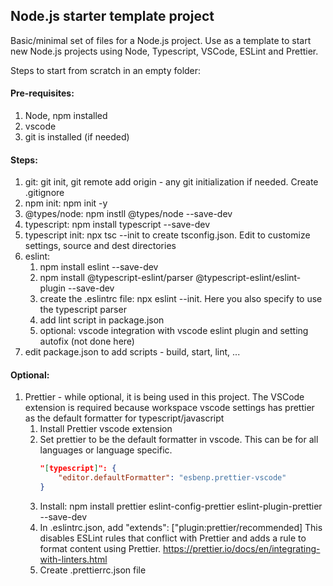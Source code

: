 
## Node.js starter template project

Basic/minimal set of files for a Node.js project. Use as a template to start new Node.js projects using Node, Typescript, VSCode, ESLint and Prettier.

Steps to start from scratch in an empty folder:

#### Pre-requisites:
1. Node, npm installed
2. vscode
3. git is installed (if needed)

#### Steps:
1. git: git init, git remote add origin - any git initialization if needed. Create .gitignore
1. npm init: npm init -y
1. @types/node: npm instll @types/node --save-dev
1. typescript: npm install typescript --save-dev
1. typescript init: npx tsc --init to create tsconfig.json. Edit to customize settings, source and dest directories
1. eslint:
    1. npm install eslint --save-dev
    2. npm install @typescript-eslint/parser @typescript-eslint/eslint-plugin --save-dev
    3. create the .eslintrc file: npx eslint --init. Here you also specify to use the typescript parser
    4. add lint script in package.json
    5. optional: vscode integration with vscode eslint plugin and setting autofix (not done here)
1. edit package.json to add scripts - build, start, lint, ...

#### Optional:
1. Prettier - while optional, it is being used in this project. The VSCode extension is required because workspace vscode settings has prettier as the default formatter for typescript/javascript
   1. Install Prettier vscode extension
   1. Set prettier to be the default formatter in vscode. This can be for all languages or language specific.
      ```json
      "[typescript]": {
          "editor.defaultFormatter": "esbenp.prettier-vscode"
      }
      ```
   1. Install: npm install prettier eslint-config-prettier eslint-plugin-prettier --save-dev
   1. In .eslintrc.json, add "extends": ["plugin:prettier/recommended]
      This disables ESLint rules that conflict with Prettier and adds a rule to format content using Prettier.
      https://prettier.io/docs/en/integrating-with-linters.html
   1. Create .prettierrc.json file

